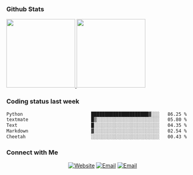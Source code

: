 
### Github Stats

<a href="https://github.com/lileixuan">
  <img height="180em" src="https://github-readme-stats.vercel.app/api?username=lileixuan&theme=buefy&show_icons=true" />
  <img height="180em" src="https://github-readme-stats.vercel.app/api/top-langs/?username=lileixuan&theme=buefy&layout=compact" />
</a>

### Coding status last week 

<!--START_SECTION:waka-->

```txt
Python                         █████████████████████▓░░░   86.25 %
textmate                       █▒░░░░░░░░░░░░░░░░░░░░░░░   05.80 %
Text                           █░░░░░░░░░░░░░░░░░░░░░░░░   04.35 %
Markdown                       ▓░░░░░░░░░░░░░░░░░░░░░░░░   02.54 %
Cheetah                        ░░░░░░░░░░░░░░░░░░░░░░░░░   00.43 %
```

<!--END_SECTION:waka-->

### Connect with Me 

<p align="center">
<a href="https://www.koomu.cn/"><img alt="Website" src="https://img.shields.io/badge/Website-www.koomu.cn-blue?style=flat-square&logo=google-chrome"></a>
<a href="mailto:lileixuan@gmail.com"><img alt="Email" src="https://img.shields.io/badge/Email-lileixuan@gmail.com-blue?style=flat-square&logo=gmail"></a>
<a href="https://www.koomu.cn/rss/"><img alt="Email" src="https://img.shields.io/badge/RSS-www.koomu.cn%2Frss%2F-blue?style=flat-square&logo=rss"></a>


</p>
